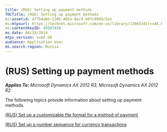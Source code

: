 ```yaml
---
title: (RUS) Setting up payment methods
TOCTitle: (RUS) Setting up payment methods
ms:assetid: 477b4abe-1285-402a-8ac9-667c8995c5e1
ms:mtpsurl: https://technet.microsoft.com/en-us/library/JJ665341(v=AX.60)
ms:contentKeyID: 49387430
ms.date: 04/18/2014
mtps_version: v=AX.60
audience: Application User
ms.search.region: Russia
---
```


# (RUS) Setting up payment methods 


_**Applies To:** Microsoft Dynamics AX 2012 R3, Microsoft Dynamics AX 2012 R2_

The following topics provide information about setting up payment methods.

[(RUS) Set up a customizable file format for a method of payment](rus-set-up-a-customizable-file-format-for-a-method-of-payment.md)

[(RUS) Set up a number sequence for currency transactions](rus-set-up-a-number-sequence-for-currency-transactions.md)

  


